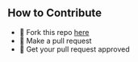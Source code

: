 ## How to Contribute

- 🍴 Fork this repo [here](https://github.com/rishabhsethi/CyGraphSpace)
- 🔧 Make a pull request
- 🎉 Get your pull request approved
